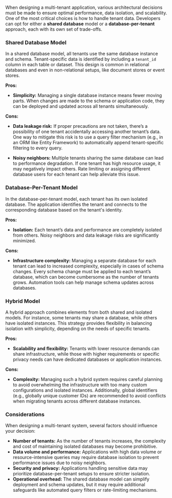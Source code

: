 When designing a multi-tenant application, various architectural decisions must be made to ensure optimal performance, data isolation, and scalability. One of the most critical choices is how to handle tenant data. Developers can opt for either a **shared database** model or a **database-per-tenant** approach, each with its own set of trade-offs.

### Shared Database Model

In a shared database model, all tenants use the same database instance and schema. Tenant-specific data is identified by including a `tenant_id` column in each table or dataset. This design is common in relational databases and even in non-relational setups, like document stores or event stores.

**Pros:**

- **Simplicity:** Managing a single database instance means fewer moving parts. When changes are made to the schema or application code, they can be deployed and updated across all tenants simultaneously.

**Cons:**

- **Data leakage risk:** If proper precautions are not taken, there’s a possibility of one tenant accidentally accessing another tenant’s data. One way to mitigate this risk is to use a query filter mechanism (e.g., in an ORM like Entity Framework) to automatically append tenant-specific filtering to every query.

- **Noisy neighbors:** Multiple tenants sharing the same database can lead to performance degradation. If one tenant has high resource usage, it may negatively impact others. Rate limiting or assigning different database users for each tenant can help alleviate this issue.

### Database-Per-Tenant Model

In the database-per-tenant model, each tenant has its own isolated database. The application identifies the tenant and connects to the corresponding database based on the tenant's identity.

**Pros:**

- **Isolation:** Each tenant’s data and performance are completely isolated from others. Noisy neighbors and data leakage risks are significantly minimized.

**Cons:**

- **Infrastructure complexity:** Managing a separate database for each tenant can lead to increased complexity, especially in cases of schema changes. Every schema change must be applied to each tenant’s database, which can become cumbersome as the number of tenants grows. Automation tools can help manage schema updates across databases.

### Hybrid Model

A hybrid approach combines elements from both shared and isolated models. For instance, some tenants may share a database, while others have isolated instances. This strategy provides flexibility in balancing isolation with simplicity, depending on the needs of specific tenants.

**Pros:**

- **Scalability and flexibility:** Tenants with lower resource demands can share infrastructure, while those with higher requirements or specific privacy needs can have dedicated databases or application instances.

**Cons:**

- **Complexity:** Managing such a hybrid system requires careful planning to avoid overwhelming the infrastructure with too many custom configurations and isolated instances. Additionally, global identifiers (e.g., globally unique customer IDs) are recommended to avoid conflicts when migrating tenants across different database instances.

### Considerations

When designing a multi-tenant system, several factors should influence your decision:

- **Number of tenants:** As the number of tenants increases, the complexity and cost of maintaining isolated databases may become prohibitive.
- **Data volume and performance:** Applications with high data volume or resource-intensive queries may require database isolation to prevent performance issues due to noisy neighbors.
- **Security and privacy:** Applications handling sensitive data may prioritize database-per-tenant setups to ensure stricter isolation.
- **Operational overhead:** The shared database model can simplify deployment and schema updates, but it may require additional safeguards like automated query filters or rate-limiting mechanisms.
